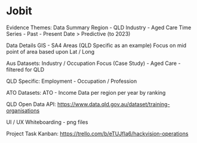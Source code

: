 # Jobit

Evidence Themes:
Data Summary
Region -      QLD
Industry -    Aged Care
Time Series - Past - Present Date > Predictive (to 2023)

Data Details
GIS - 
SA4 Areas (QLD Specific as an example)
Focus on mid point of area based upon Lat / Long

Aus Datasets:
Industry / Occupation Focus (Case Study) - Aged Care - filtered for QLD

QLD Specific:
Employment - Occupation / Profession

ATO Datasets:
ATO - Income Data per region per year by ranking

QLD Open Data API:
https://www.data.qld.gov.au/dataset/training-organisations

UI / UX
Whiteboarding - png files

Project Task Kanban:
https://trello.com/b/eTUJfIa6/hackvision-operations




